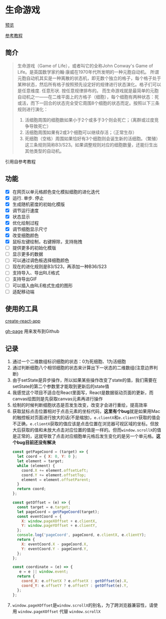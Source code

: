 # 生命游戏

[预览](https://codearvin.github.io/life-game)

[参考教程](https://zhuanlan.zhihu.com/p/29102071)

## 简介
> 生命游戏（Game of Life），或者叫它的全称John Conway's Game of Life。是英国数学家约翰·康威在1970年代所发明的一种元胞自动机。
>所谓元胞自动机其实是一种离散的状态机，即无数个独立的格子，每个格子处于某种状态，然后所有格子按照预先设定好的规律进行状态演化。格子们可以是任意维度. 任意形状. 按任意规律排布的。
>而生命游戏就是最简单的元胞自动机之一——在二维平面上的方格子（细胞），每个细胞有两种状态：死或活，而下一回合的状态完全受它周围8个细胞的状态而定。按照以下三条规则进行演化：
>1. 活细胞周围的细胞数如果小于2个或多于3个则会死亡；（离群或过度竞争导致死亡）
>2. 活细胞周围如果有2或3个细胞可以继续存活；（正常生存）
>3. 死细胞（空格）周围如果恰好有3个细胞则会诞生新的活细胞。（繁殖）
>这三条规则简称B3/S23。如果调整规则对应的细胞数量，还能衍生出其他类型的自动机。

引用自参考教程

## 功能
  - [x] 在网页以单元格颜色变化模拟细胞的进化迭代
  - [x] 运行. 单步. 停止
  - [x] 生成随机密度的初始化模版
  - [x] 调节运行速度
  - [x] 状态显示
  - [x] 优化绘制过程
  - [x] 调节细胞显示尺寸
  - [x] 改变细胞颜色
  - [x] 鼠标左键绘制，右键擦除，支持拖拽
  - [ ] 提供更多的初始化模版
  - [ ] 显示更多的数据
  - [ ] 可以通过调色板选择细胞颜色
  - [ ] 现在的进化规则是B3/S23，再添加一种B36/S23
  - [ ] 支持导入、导出RLE格式
  - [ ] 支持导出GIF
  - [ ] 可以插入由RLE格式生成的图形
  - [ ] 适配移动端

## 使用的工具
[create-react-app](https://github.com/facebookincubator/create-react-app)

[gh-page](https://www.npmjs.com/package/gh-pages) 用来发布到Github

## 记录
1. 通过一个二维数组标识细胞的状态：0为死细胞、1为活细胞
2. 通过判断细胞八个相邻细胞的状态来计算出下一状态的二维数组(注意边界判断)
3. 由于setState是异步操作，所以如果某些操作改变了state的值，我们需要在setState的第二个参数里才能取到更新后的state值
4. 我感觉这个项目不适合在React里面写，React是数据驱动页面的更新，而canvas绘图则是先获取canvas元素再进行操作
5. 绘制的时候判断细胞状态是否发生改变，改变才会进行重绘，提高效率
6. 获取鼠标点击位置相对于点击元素的坐标代码，**这里有个bug**就是如果用Mac的触控板对页面进行放大的话(不是缩放)，`e.clientX`和`e.clientY`获取的值会不正确，`e.clientX`获取的值应该是点击位置在浏览器可视区域的坐标。但放大后获取的值和未放大点击对应位置的值是一样的。但而`window.scrollX`的值是正常的，这就导致了点击对应细胞单元格后发生变化的是另一个单元格。**这个bug目前还没有解决**
    ```javascript
    const getPageCoord = (target) => {
      let coord = { X: 0, Y: 0 };
      let element = target;
      while (element) {
        coord.X += element.offsetLeft;
        coord.Y += element.offsetTop;
        element = element.offsetParent;
      }
      return coord;
    };

    const getOffset = (e) => {
      const target = e.target;
      let pageCoord = getPageCoord(target);
      const eventCoord = {
        X: window.pageXOffset + e.clientX,
        Y: window.pageYOffset + e.clientY,
      };
      console.log('pageCoord', pageCoord, e.clientX, e.clientY);
      return {
        X: eventCoord.X - pageCoord.X,
        Y: eventCoord.Y - pageCoord.Y,
      };
    };

    const coordinate = (e) => {
       e = e || window.event;
      return {
        coord_X: e.offsetX ? e.offsetX : getOffset(e).X,
        coord_Y: e.offsetY ? e.offsetY : getOffset(e).Y,
      };
    };
    ```
7. `window.pageXOffset`是`window.scrollX`的别名，为了跨浏览器兼容性，请使用 `window.pageXOffset` 代替 `window.scrollX`
